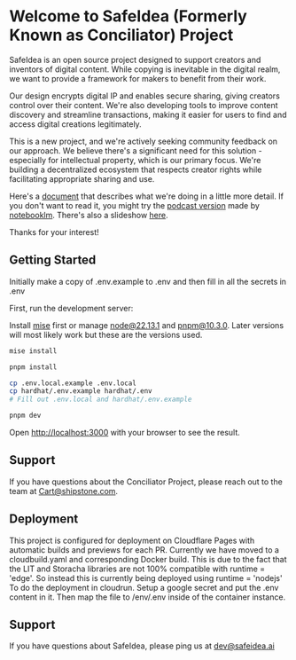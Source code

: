 # Welcome to SafeIdea (Formerly Known as Conciliator) Project

SafeIdea is an open source project designed to support creators and inventors of digital content. While copying is inevitable in the digital realm, we want to provide a framework for makers to benefit from their work.

Our design encrypts digital IP and enables secure sharing, giving creators control over their content. We're also developing tools to improve content discovery and streamline transactions, making it easier for users to find and access digital creations legitimately.

This is a new project, and we're actively seeking community feedback on our approach. We believe there's a significant need for this solution - especially for intellectual property, which is our primary focus. We're building a decentralized ecosystem that respects creator rights while facilitating appropriate sharing and use.

Here's a [document](https://docs.google.com/document/d/1sihbZLf_Fe7XpKER9ZvnDbRSwZmdB2FG01aRiHBhEa4/edit?usp=sharing)
that describes what we're doing in a little more detail. If you don't want to read it, you might try the [podcast version](https://drive.google.com/file/d/1AK3WYfvAfL9b75VW3unMNIjBW35LRDLt/view?usp=sharing) made by [notebooklm](https://notebooklm.google.com/).  There's also a slideshow [here](https://shipstone.com/preso).

Thanks for your interest!

## Getting Started

Initially make a copy of .env.example to .env and then
fill in all the secrets in .env

First, run the development server:

Install [mise](https://mise.jdx.dev/getting-started.html) first or 
manage node@22.13.1 and pnpm@10.3.0. Later versions will most likely work
but these are the versions used.

```bash
mise install
```

```bash
pnpm install
```

```bash
cp .env.local.example .env.local
cp hardhat/.env.example hardhat/.env
# Fill out .env.local and hardhat/.env.example
```

```bash
pnpm dev
```

Open [http://localhost:3000](http://localhost:3000) with your browser to see the result.

## Support

If you have questions about the Conciliator Project, please reach out to the team at Cart@shipstone.com.

## Deployment

This project is configured for deployment on Cloudflare Pages with automatic builds and previews for each PR.
Currently we have moved to a cloudbuild.yaml and corresponding Docker build.
This is due to the fact that the LIT and Storacha libraries are not 100% compatible with runtime = 'edge'.
So instead this is currently being deployed using runtime = 'nodejs'
To do the deployment in cloudrun. Setup a google secret and put the .env content in it. Then map the file
to /env/.env inside of the container instance.

## Support

If you have questions about SafeIdea, please ping us at dev@safeidea.ai
